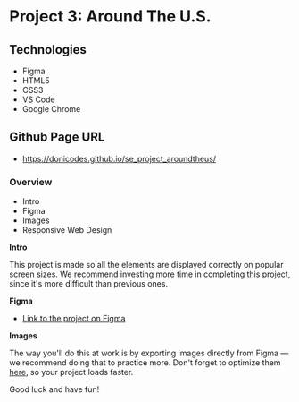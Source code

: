 # Project 3: Around The U.S.

## Technologies
- Figma
- HTML5
- CSS3
- VS Code
- Google Chrome

## Github Page URL
- https://donicodes.github.io/se_project_aroundtheus/


### Overview  

* Intro  
* Figma  
* Images
* Responsive Web Design 
  
**Intro**
  
This project is made so all the elements are displayed correctly on popular screen sizes. We recommend investing more time in completing this project, since it's more difficult than previous ones.  
  
**Figma**  
  
* [Link to the project on Figma](https://www.figma.com/file/ii4xxsJ0ghevUOcssTlHZv/Sprint-3%3A-Around-the-US?node-id=0%3A1)  
  
**Images**  
  
The way you'll do this at work is by exporting images directly from Figma — we recommend doing that to practice more. Don't forget to optimize them [here](https://tinypng.com/), so your project loads faster. 
  
Good luck and have fun!
